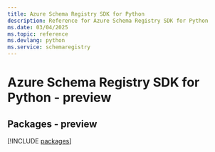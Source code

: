 ```yaml
---
title: Azure Schema Registry SDK for Python
description: Reference for Azure Schema Registry SDK for Python
ms.date: 03/04/2025
ms.topic: reference
ms.devlang: python
ms.service: schemaregistry
---
```

# Azure Schema Registry SDK for Python - preview
## Packages - preview
[!INCLUDE [packages](schema-registry-index.md)]